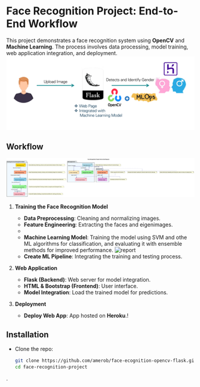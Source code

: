 # Face Recognition Project: End-to-End Workflow

This project demonstrates a face recognition system using **OpenCV** and **Machine Learning**. The process involves data processing, model training, web application integration, and deployment.
![report](https://github.com/amerob/face-ecognition-opencv-flask/blob/main/static/images/s002)

>

## Workflow
![Face Recognition Diag](diag5.svg)

1. **Training the Face Recognition Model**
   - **Data Preprocessing**: Cleaning and normalizing images.
   - **Feature Engineering**: Extracting the faces and eigenimages.
   - 
   - **Machine Learning Model**:  Training the model using SVM and othe ML algorithms for classification, and evaluating it with ensemble methods for improved performance.
![report](https://github.com/user-attachments/assets/9f31762c-47ba-430a-b52b-db27caef4e7a)
   - **Create ML Pipeline**: Integrating the training and testing process.

2. **Web Application**
   - **Flask (Backend)**: Web server for model integration.
   - **HTML & Bootstrap (Frontend)**: User interface.
   - **Model Integration**: Load the trained model for predictions.

3. **Deployment**
   - **Deploy Web App**: App hosted on **Heroku**.!


## Installation

- Clone the repo:
   ```bash
   git clone https://github.com/amerob/face-ecognition-opencv-flask.git
   cd face-recognition-project
.



